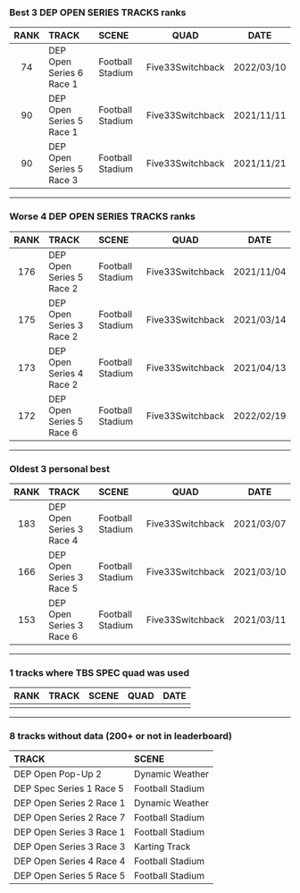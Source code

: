 ### Best 3 DEP OPEN SERIES TRACKS ranks
|RANK|TRACK|SCENE|QUAD|DATE|
|:---:|:---|:---|:---:|:---:|
|74|DEP Open Series 6 Race 1|Football Stadium|Five33Switchback|2022/03/10|
|90|DEP Open Series 5 Race 1|Football Stadium|Five33Switchback|2021/11/11|
|90|DEP Open Series 5 Race 3|Football Stadium|Five33Switchback|2021/11/21|
---
### Worse 4 DEP OPEN SERIES TRACKS ranks
|RANK|TRACK|SCENE|QUAD|DATE|
|:---:|:---|:---|:---:|:---:|
|176|DEP Open Series 5 Race 2|Football Stadium|Five33Switchback|2021/11/04|
|175|DEP Open Series 3 Race 2|Football Stadium|Five33Switchback|2021/03/14|
|173|DEP Open Series 4 Race 2|Football Stadium|Five33Switchback|2021/04/13|
|172|DEP Open Series 5 Race 6|Football Stadium|Five33Switchback|2022/02/19|
---
### Oldest 3 personal best
|RANK|TRACK|SCENE|QUAD|DATE|
|:---:|:---|:---|:---:|:---:|
|183|DEP Open Series 3 Race 4|Football Stadium|Five33Switchback|2021/03/07|
|166|DEP Open Series 3 Race 5|Football Stadium|Five33Switchback|2021/03/10|
|153|DEP Open Series 3 Race 6|Football Stadium|Five33Switchback|2021/03/11|
---
### 1 tracks where TBS SPEC quad was used
|RANK|TRACK|SCENE|QUAD|DATE|
|:---:|:---|:---|:---:|:---:|
||||||
---
### 8 tracks without data (200+ or not in leaderboard)
|TRACK|SCENE|
|:---|:---|
|DEP Open Pop-Up 2|Dynamic Weather|
|DEP Spec Series 1 Race 5|Football Stadium|
|DEP Open Series 2 Race 1|Dynamic Weather|
|DEP Open Series 2 Race 7|Football Stadium|
|DEP Open Series 3 Race 1|Football Stadium|
|DEP Open Series 3 Race 3|Karting Track|
|DEP Open Series 4 Race 4|Football Stadium|
|DEP Open Series 5 Race 5|Football Stadium|
